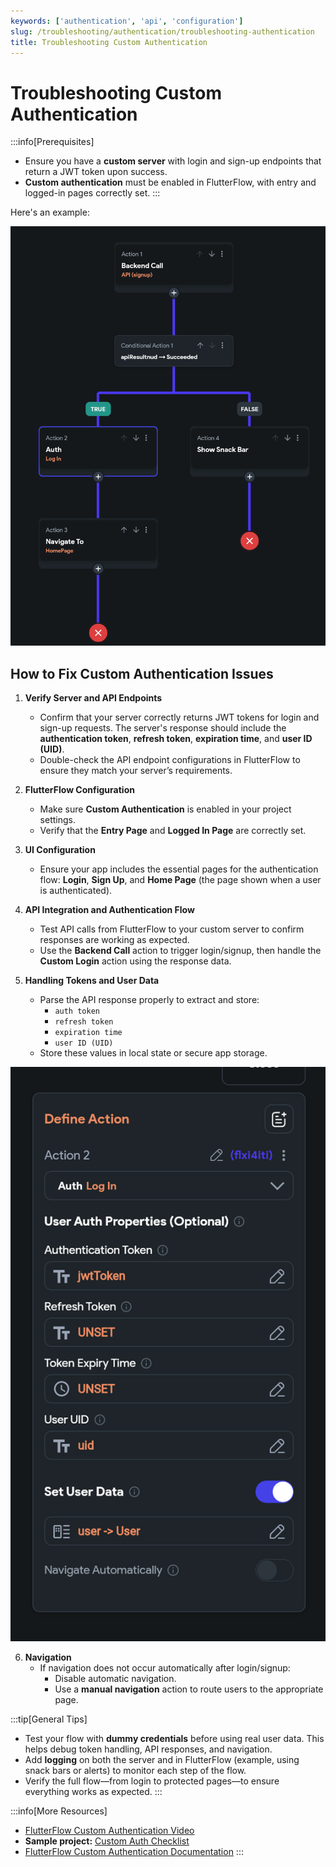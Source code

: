 ```yaml
---
keywords: ['authentication', 'api', 'configuration']
slug: /troubleshooting/authentication/troubleshooting-authentication
title: Troubleshooting Custom Authentication
---
```

# Troubleshooting Custom Authentication

:::info[Prerequisites]
- Ensure you have a **custom server** with login and sign-up endpoints that return a JWT token upon success.
- **Custom authentication** must be enabled in FlutterFlow, with entry and logged-in pages correctly set.
:::

Here's an example:

![](../assets/20250430121149388590.png)

## How to Fix Custom Authentication Issues

1. **Verify Server and API Endpoints**
    - Confirm that your server correctly returns JWT tokens for login and sign-up requests. The server's response should include the **authentication token**, **refresh token**, **expiration time**, and **user ID (UID)**.
    - Double-check the API endpoint configurations in FlutterFlow to ensure they match your server’s requirements.

2. **FlutterFlow Configuration**
    - Make sure **Custom Authentication** is enabled in your project settings.
    - Verify that the **Entry Page** and **Logged In Page** are correctly set.

3. **UI Configuration**
    - Ensure your app includes the essential pages for the authentication flow: **Login**, **Sign Up**, and **Home Page** (the page shown when a user is authenticated).

4. **API Integration and Authentication Flow**
    - Test API calls from FlutterFlow to your custom server to confirm responses are working as expected.
    - Use the **Backend Call** action to trigger login/signup, then handle the **Custom Login** action using the response data.

5. **Handling Tokens and User Data**
    - Parse the API response properly to extract and store:
      - `auth token`
      - `refresh token`
      - `expiration time`
      - `user ID (UID)`
    - Store these values in local state or secure app storage.

  ![](../assets/20250430121149749937.png)

6. **Navigation**
    - If navigation does not occur automatically after login/signup:
      - Disable automatic navigation.
      - Use a **manual navigation** action to route users to the appropriate page.

:::tip[General Tips]
- Test your flow with **dummy credentials** before using real user data. This helps debug token handling, API responses, and navigation.
- Add **logging** on both the server and in FlutterFlow (example, using snack bars or alerts) to monitor each step of the flow.
- Verify the full flow—from login to protected pages—to ensure everything works as expected.
:::

:::info[More Resources]
- [FlutterFlow Custom Authentication Video](https://www.youtube.com/watch?v=hnX3CvBtGvI)
- **Sample project:** [Custom Auth Checklist](https://app.flutterflow.io/project/custom-auth-checklist-fdjkno)
- [FlutterFlow Custom Authentication Documentation](https://docs.flutterflow.io/data-and-backend/custom-authentication)
:::